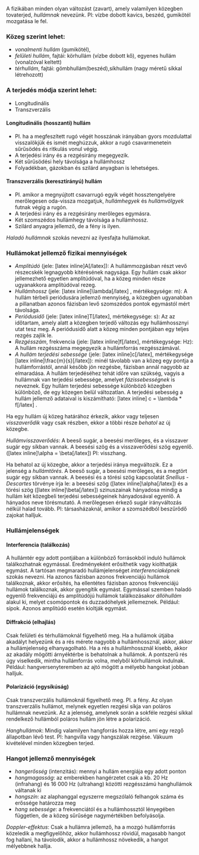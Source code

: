 A fizikában minden olyan változást (zavart), amely valamilyen közegben tovaterjed, *hullámnak* nevezünk. Pl: vízbe dobott kavics, beszéd, gumikötél mozgatása le fel.

### Közeg szerint lehet:

 - *vonalmenti hullám* (gumikötél),
 - *felületi hullám*, fajtái: körhullám (vízbe dobott kő), egyenes hullám (vonalzóval keltett)
 - *térhullám*, fajtái: gömbhullám(beszéd),síkhullám (nagy méretű síkkal létrehozott)

### A terjedés módja szerint lehet:

 - Longitudinális
 - Transzverzális

#### Longitudinális (hosszanti) hullám

 - Pl. ha a megfeszített rugó végét hosszának irányában gyors mozdulattal visszalökjük és ismét meghúzzuk, akkor a rugó csavarmenetein sűrűsödés és ritkulás vonul végig.
 - A terjedési irány és a rezgésirány megegyezik.
 - Két sűrűsödési hely távolsága a hullámhossz
 - Folyadékban, gázokban és szilárd anyagban is lehetséges.  

#### Transzverzális (keresztirányú) hullám

 - Pl. amikor a megnyújtott csavarrugó egyik végét hossztengelyére merőlegesen oda-vissza mozgatjuk, *hullámhegyek* és *hullámvölgyek* futnak végig a rugón.
 - A terjedési irány és a rezgésirány merőleges egymásra.
 - Két szomszédos hullámhegy távolsága a hullámhossz.
 - Szilárd anyagra jellemző, de a fény is ilyen.  

*Haladó hullámnak* szokás nevezni az ilyesfajta hullámokat.

### Hullámokat jellemző fizikai mennyiségek

 - *Amplitúdó* (jele: [latex inline]A[/latex]): A hullámmozgásban részt vevő részecskék legnagyobb kitérésének nagysága. Egy hullám csak akkor jellemezhető egyetlen amplitúdóval, ha a közeg minden része ugyanakkora amplitúdóval rezeg.
 - *Hullámhossz* (jele: [latex inline]\lambda[/latex] , mértékegysége: m): A hullám térbeli periódusára jellemző mennyiség, a közegben ugyanabban a pillanatban azonos fázisban levő szomszédos pontok egymástól mért távolsága.
 - *Periódusidő* (jele: [latex inline]T[/latex], mértékegysége: s): Az az időtartam, amely alatt a közegben terjedő változás egy hullámhossznyi utat tesz meg. A periódusidő alatt a közeg minden pontjában egy teljes rezgés zajlik le.
 - *Rezgésszám*, frekvencia (jele: [latex inline]f[/latex], mértékegysége: Hz): A hullám rezgésszáma megegyezik a hullámforrás rezgésszámával.
 - *A hullám terjedési sebessége* (jele: [latex inline]c[/latex], mértékegysége [latex inline]\frac{m}{s}[/latex]): minél távolabb van a közeg egy pontja a hullámforrástól, annál később jön rezgésbe, fázisban annál nagyobb az elmaradása. A hullám terjedéséhez tehát időre van szükség, vagyis a hullámnak van terjedési sebessége, amelyet *fázissebességnek* is neveznek. Egy hullám terjedési sebessége különböző közegben különböző, de egy közegen belül változatlan. A terjedési sebesség a hullám jellemző adataival is kiszámítható: [latex inline] c = \lambda * f[/latex] .

Ha egy hullám új közeg határához érkezik, akkor vagy teljesen *visszaverődik* vagy csak részben, ekkor a többi része *behatol* az új közegbe.

*Hullámvisszaverődés*: A beeső sugár, a beesési merőleges, és a visszaver sugár egy síkban vannak. A beesési szög és a visszaverődési szög egyenlő. ([latex inline]\alpha = \beta[/latex]) Pl: visszhang.

Ha behatol az új közegbe, akkor a terjedési iránya megváltozik. Ez a jelenség a *hullámtörés*. A beeső sugár, a beesési merőleges, és a megtört sugár egy síkban vannak. A beesési és a törési szög kapcsolatát *Snellius - Descartes* törvénye írja le: a beesési szög ([latex inline]\alpha[/latex]) és a törési szög ([latex inline]\beta[/latex]) szinuszainak hányadosa mindig a hullám két közegbeli terjedési sebességeinek hányadosával egyenlő. A hányados neve törésmutató. A merőlegesen érkező sugár irányváltozás nélkül halad tovább. Pl: társasházaknál, amikor a szomszédból beszűrődő zajokat halljuk.

### Hullámjelenségek

#### Interferencia (találkozás)

A hullámtér egy adott pontjában a különböző forrásokból induló hullámok találkozhatnak egymással. Eredményeként erősíthetik vagy kiolthatják egymást. A tartósan megmaradó hullámjelenséget *interferenciaképnek* szokás nevezni. Ha azonos fázisban azonos frekvenciájú hullámok találkoznak, akkor erősítés, ha ellentétes fázisban azonos frekvenciájú hullámok találkoznak, akkor gyengítik egymást. Egymással szemben haladó egyenlő frekvenciájú és amplitúdójú hullámok találkozásakor *állóhullám* alakul ki, melyet csomópontok és duzzadóhelyek jellemeznek. Például: sípok. Azonos amplitúdó esetén kioltják egymást.  

#### Diffrakció (elhajlás)

Csak felületi és térhullámoknál figyelhető meg. Ha a hullámok útjába akadályt helyezünk és a rés mérete nagyobb a hullámhossznál, akkor, akkor a hullámjelenség elhanyagolható. Ha a rés a hullámhossznál kisebb, akkor az akadály mögötti árnyéktérbe is behatolnak a hullámok. A pontszerű rés úgy viselkedik, mintha hullámforrás volna, melyből körhullámok indulnak. Például: hangversenyteremben az ajtó mögött a mélyebb hangokat jobban halljuk.  

#### Polarizáció (egysíkúság)

Csak transzverzális hullámoknál figyelhető meg. Pl. a fény. Az olyan transzverzális hullámot, melynek egyetlen rezgési síkja van poláros hullámnak nevezünk. Az a jelenség, amelynek során a sokféle rezgési síkkal rendelkező hullámból poláros hullám jön létre a polarizáció.

*Hanghullámok*: Mindig valamilyen hangforrás hozza létre, ami egy rezgő állapotban lévő test. Pl: hangvilla vagy hangszálak rezgése. Vákuum kivételével minden közegben terjed.

### Hangot jellemző mennyiségek

 - *hangerősség* (intenzitás): mennyi a hullám energiája egy adott ponton
 - *hangmagasság*: az emberekben hangérzetet csak a kb. 20 Hz (infrahang) és 16 000 Hz (ultrahang) közötti rezgésszámú hanghullámok váltanak ki
 - *hangszín*: az alaphanggal egyszerre megszólaló felhangok száma és erőssége határozza meg
 - *hang sebessége*: a frekvenciától és a hullámhossztól lényegében független, de a közeg sűrűsége nagymértékben befolyásolja.

*Doppler-effektus*: Csak a hullámra jellemző, ha a mozgó hullámforrás közeledik a megfigyelőhöz, akkor hullámhossz rövidül, magasabb hangot fog hallani, ha távolodik, akkor a hullámhossz növekedik, a hangot mélyebbnek hallja.
